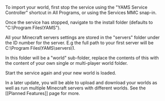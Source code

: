 To import your world, first stop the service using the "YAMS Service Controller" shortcut in All Programs, or using the Services MMC snap-in.

Once the service has stopped, navigate to the install folder (defaults to "C:\Program Files\YAMS\").

All your Minecraft servers settings are stored in the "servers" folder under the ID number for the server.  E.g the full path to your first server will be C:\Program Files\YAMS\servers\1\.

In this folder will be a "world" sub-folder, replace the contents of this with the content of your own single or multi-player world folder.

Start the service again and your new world is loaded.

In a later update, you will be able to upload and download your worlds as well as run multiple Minecraft servers with different worlds.  See the [[Planned Features]] page for more.